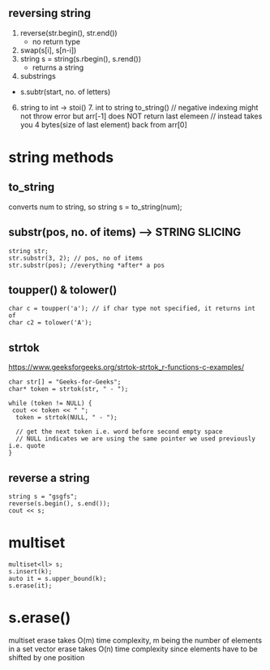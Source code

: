 ## reversing string
1. reverse(str.begin(), str.end())
   - no return type
3. swap(s[i], s[n-i])
4. string s = string(s.rbegin(), s.rend())
   - returns a string
5. substrings
 - s.subtr(start, no. of letters)
6. string to int -> stoi()
   7. int to string to_string()
// negative indexing might not throw error but arr[-1] does NOT return last elemeen
// instead takes you 4 bytes(size of last element) back from arr[0]

# string methods

## to_string
converts num to string, so string s = to_string(num);

## substr(pos, no. of items)  --> STRING SLICING
```
string str;
str.substr(3, 2); // pos, no of items
str.substr(pos); //everything *after* a pos

```
## toupper() & tolower()
```
char c = toupper('a'); // if char type not specified, it returns int of
char c2 = tolower('A');
```

## strtok
https://www.geeksforgeeks.org/strtok-strtok_r-functions-c-examples/
```
char str[] = "Geeks-for-Geeks";
char* token = strtok(str, " - ");
 
while (token != NULL) {
 cout << token << " ";
  token = strtok(NULL, " - ");
  
  // get the next token i.e. word before second empty space
  // NULL indicates we are using the same pointer we used previously i.e. quote
}
```

## reverse a string
```
string s = "gsgfs";
reverse(s.begin(), s.end());
cout << s;
```

# multiset
```
multiset<ll> s;
s.insert(k);
auto it = s.upper_bound(k);
s.erase(it);
```

# s.erase()
multiset erase takes O(m) time complexity, m being the number of elements in a set
vector erase takes O(n) time complexity since elements have to be shifted by one position

